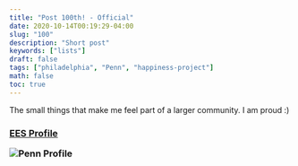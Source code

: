```yaml
---
title: "Post 100th! - Official"
date: 2020-10-14T00:19:29-04:00
slug: "100"
description: "Short post"
keywords: ["lists"]
draft: false
tags: ["philadelphia", "Penn", "happiness-project"]
math: false
toc: true
---
```

The small things that make me feel part of a larger community.
I am proud :)

<h3 class="right"><a href="https://earth.sas.upenn.edu/people/maria-micaela-ninni">EES Profile</a>

![Penn Profile](/100-official.png)